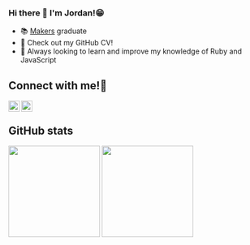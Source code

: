 ### Hi there 👋 I'm Jordan!😁

* 📚 [Makers](https://github.com/makersacademy) graduate
* 📄 Check out my GitHub CV!
* 🌱 Always looking to learn and improve my knowledge of Ruby and JavaScript

## Connect with me!👥
[<img align="left" alt="codeSTACKr | Twitter" width="22px" src="https://cdn.jsdelivr.net/npm/simple-icons@v3/icons/twitter.svg" />](https://twitter.com/jordan_veness)
[<img align="left" alt="codeSTACKr | LinkedIn" width="22px" src="https://cdn.jsdelivr.net/npm/simple-icons@v3/icons/linkedin.svg" />](https://www.linkedin.com/in/jordan-veness-8bb8a3106/)
<br>

## GitHub stats
<img height="180em" src="https://github-readme-stats.vercel.app/api?username=jordanveness&show_icons=true&hide_border=true&&count_private=true&include_all_commits=true" /> <img height="180em" src="https://github-readme-stats.vercel.app/api/top-langs/?username=jordanveness" />
 
